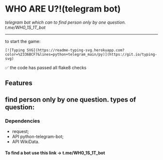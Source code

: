 # WHO ARE U?!(telegram bot)
*telegram bot which can to find person only by one question. t.me/WH0_1S_1T_bot*
____
to start the game:
```
[![Typing SVG](https://readme-typing-svg.herokuapp.com?color=%2336BCF7&lines=python+telegram_main/py)](https://git.io/typing-svg)
```
:white_check_mark: the code has passed all flake8 checks
## Features
find person only by one question. types of question:
-
### Dependencies
- request;
- API python-telegram-bot;
- API WikiData.

#### To find a bot use this link -> t.me/WH0_1S_1T_bot
